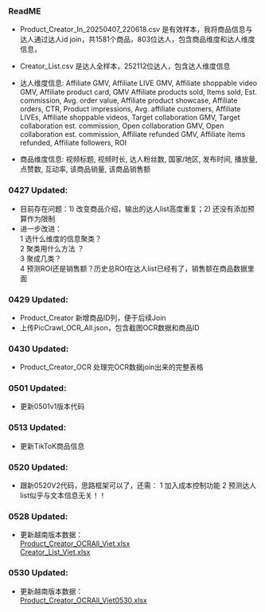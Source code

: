 ### ReadME
- Product_Creator_In_20250407_220618.csv 是有效样本，我将商品信息与达人通过达人id join，共1581个商品，803位达人，包含商品维度和达人维度信息，
- Creator_List.csv 是达人全样本，252112位达人，包含达人维度信息

- 达人维度信息:
  Affiliate GMV, Affiliate LIVE GMV, Affiliate shoppable video GMV, Affiliate product card,
  GMV Affiliate products sold, Items sold, Est. commission, Avg. order value, Affiliate product showcase,
  Affiliate orders, CTR, Product impressions, Avg. affiliate customers, Affiliate LIVEs,
  Affiliate shoppable videos, Target collaboration GMV, Target collaboration est. commission, Open collaboration GMV,
  Open collaboration est. commission, Affiliate refunded GMV, Affiliate items refunded, Affiliate followers, ROI
- 商品维度信息:
  视频标题, 视频时长, 达人粉丝数, 国家/地区, 发布时间, 播放量, 点赞数, 互动率, 该商品销量, 该商品销售额

### 0427 Updated:
- 目前存在问题：1) 改变商品介绍，输出的达人list高度重复；2) 还没有添加预算作为限制
- 进一步改进：<br>
  1 选什么维度的信息聚类？<br>
  2 聚类用什么方法 ？<br>
  3 聚成几类？<br>
  4 预测ROI还是销售额？历史总ROI在达人list已经有了，销售额在商品数据里面

### 0429 Updated:
- Product_Creator 新增商品ID列，便于后续Join
- 上传PicCrawl_OCR_All.json，包含截图OCR数据和商品ID

### 0430 Updated:
- Product_Creator_OCR 处理完OCR数据join出来的完整表格

### 0501 Updated:
- 更新0501v1版本代码

### 0513 Updated:
- 更新TikToK商品信息

### 0520 Updated:
- 跟新0520V2代码，思路框架可以了，还需：
  1 加入成本控制功能
  2 预测达人list似乎与文本信息无关！！

### 0528 Updated:
- 更新越南版本数据：<br>
[Product_Creator_OCRAll_Viet.xlsx](https://github.com/user-attachments/files/20494046/Product_Creator_OCRAll_Viet.xlsx) <br>
[Creator_List_Viet.xlsx](https://github.com/user-attachments/files/20494041/Creator_List_Viet.xlsx)

### 0530 Updated:
- 更新越南版本数据：<br>
[Product_Creator_OCRAll_Viet0530.xlsx](https://github.com/user-attachments/files/20509221/Product_Creator_OCRAll_Viet0530.xlsx)

